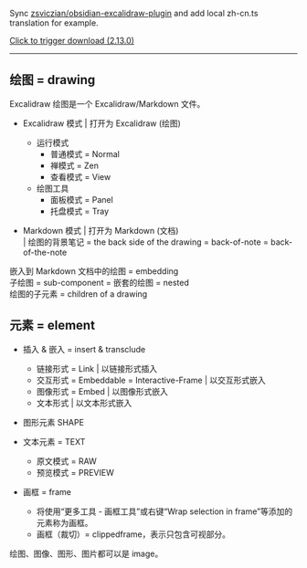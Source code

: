
Sync [zsviczian/obsidian-excalidraw-plugin](https://github.com/zsviczian/obsidian-excalidraw-plugin/releases) and add local zh-cn.ts translation for example.

<a href="https://github.com/PlayerMiller109/action-Sync-External/releases/download/2.13.0/obsidian-excalidraw-plugin.zip" download="obsidian-excalidraw-plugin.zip">Click to trigger download (2.13.0)</a>

---

## 绘图 = drawing

Excalidraw 绘图是一个 Excalidraw/Markdown 文件。

- Excalidraw 模式 | 打开为 Excalidraw (绘图)
    - 运行模式
        - 普通模式 = Normal
        - 禅模式 = Zen
        - 查看模式 = View
     - 绘图工具
        - 面板模式 = Panel
        - 托盘模式 = Tray

- Markdown 模式 | 打开为 Markdown (文档)<br>
    | 绘图的背景笔记 = the back side of the drawing = back-of-note = back-of-the-note

嵌入到 Markdown 文档中的绘图 = embedding<br>
子绘图 = sub-component = 嵌套的绘图 = nested<br>
绘图的子元素 = children of a drawing<br>

## 元素 = element

- 插入 & 嵌入 = insert & transclude
    - 链接形式 = Link | 以链接形式插入
    - 交互形式 = Embeddable = Interactive-Frame | 以交互形式嵌入
    - 图像形式 = Embed | 以图像形式嵌入
    - 文本形式 | 以文本形式嵌入

- 图形元素 SHAPE

- 文本元素 = TEXT
    - 原文模式 = RAW
    - 预览模式 = PREVIEW

- 画框 = frame
    - 将使用“更多工具 - 画框工具”或右键“Wrap selection in frame”等添加的元素称为画框。
    - 画框（裁切）= clippedframe，表示只包含可视部分。

绘图、图像、图形、图片都可以是 image。
